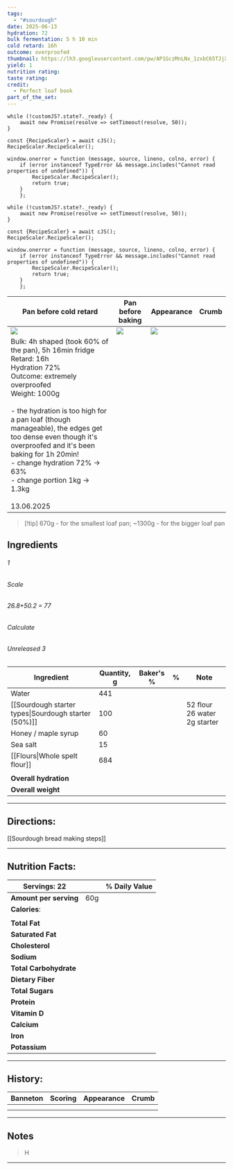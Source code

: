 ```yaml
---
tags:
  - "#sourdough"
date: 2025-06-13
hydration: 72
bulk fermentation: 5 h 10 min
cold retard: 16h
outcome: overproofed
thumbnail: https://lh3.googleusercontent.com/pw/AP1GczMnLNx_1zxbC65TJjXsmhEYOzgj8wIGJlOH4hnMZ6DxIwMY73qULWxS4yQ6o-cs-zonio_czFF-eK5rpAt2XU10-xru_uhW_cy6LOmTpLszybCDXPt8984txmPimpRyslwEmkeyX7-2Op-sGET5px2i=w1204-h903-s-no-gm?authuser=0
yield: 1
nutrition rating: 
taste rating: 
credit:
  - Perfect loaf book
part_of_the_set:
---
```

```dataviewjs
while (!customJS?.state?._ready) { 
	await new Promise(resolve => setTimeout(resolve, 50)); 
} 

const {RecipeScaler} = await cJS();
RecipeScaler.RecipeScaler();

window.onerror = function (message, source, lineno, colno, error) {
	if (error instanceof TypeError && message.includes("Cannot read properties of undefined")) {
		RecipeScaler.RecipeScaler();
		return true;
	}
    };

```
```dataviewjs
while (!customJS?.state?._ready) { 
	await new Promise(resolve => setTimeout(resolve, 50)); 
} 

const {RecipeScaler} = await cJS();
RecipeScaler.RecipeScaler();

window.onerror = function (message, source, lineno, colno, error) {
	if (error instanceof TypeError && message.includes("Cannot read properties of undefined")) {
		RecipeScaler.RecipeScaler();
		return true;
	}
    };
```

| Pan before cold retard                                                                                                                                                                                                                                                                                                                                                                       | Pan before baking                                                                                                                                                                                                                    | Appearance                                                                                                                                                                                                                           | Crumb |
| -------------------------------------------------------------------------------------------------------------------------------------------------------------------------------------------------------------------------------------------------------------------------------------------------------------------------------------------------------------------------------------------- | ------------------------------------------------------------------------------------------------------------------------------------------------------------------------------------------------------------------------------------ | ------------------------------------------------------------------------------------------------------------------------------------------------------------------------------------------------------------------------------------ | ----- |
| ![](https://lh3.googleusercontent.com/pw/AP1GczNJ53awBUbtfT0mfDcKtGZbkDw7lucJfq17K13JO6ZJoqTY2XcchzgYRaqx0ifMs8cWHYTLO3C5Jssu9oJzR5R7w3N-le-AV_8-asakkatTyfYXpaT3ihJ8E6I4M21LB9PllcBrttA6oWY3lMu7rqS_=w1280-h716-s-no-gm?authuser=0)                                                                                                                                                         | ![](https://lh3.googleusercontent.com/pw/AP1GczMT1fgX3uxKC46QosQTWn549204UBzz5FkNLU-yqlOI4P3T4JD-3RUSCleL2PrUry-klOCpyFHaDdyxKWRD-n3Qf_Lpyrma0KwR_GemTfMJfr3vX5xAPUGFrUTIy55h0kYpRPU4FeP1tOe3qxt7CmBU=w1204-h903-s-no-gm?authuser=0) | ![](https://lh3.googleusercontent.com/pw/AP1GczMnLNx_1zxbC65TJjXsmhEYOzgj8wIGJlOH4hnMZ6DxIwMY73qULWxS4yQ6o-cs-zonio_czFF-eK5rpAt2XU10-xru_uhW_cy6LOmTpLszybCDXPt8984txmPimpRyslwEmkeyX7-2Op-sGET5px2i=w1204-h903-s-no-gm?authuser=0) | ![]() |
| Bulk: 4h shaped (took 60% of the pan), 5h 16min fridge<br>Retard: 16h<br>Hydration 72%<br>Outcome: extremely overproofed<br>Weight: 1000g<br><br>- the hydration is too high for a pan loaf (though manageable), the edges get too dense even though it's overproofed and it's been baking for 1h 20min!<br>- change hydration 72% -> 63%<br>- change portion 1kg -> 1.3kg<br><br>13.06.2025 |                                                                                                                                                                                                                                      |                                                                                                                                                                                                                                      |       |


> [!tip] 670g - for the smallest loaf pan; ~1300g - for the bigger loaf pan
## Ingredients

###### 1
###### Scale
###### 26.8+50.2 = 77
###### Calculate
###### Unreleased 3

| Ingredient                                           | Quantity, g | Baker's % | %   | Note                         |
| ---------------------------------------------------- | ----------- | --------- | --- | ---------------------------- |
| Water                                                | 441         |           |     |                              |
| [[Sourdough starter types\|Sourdough starter (50%)]] | 100         |           |     | 52 flour 26 water 2g starter |
| Honey / maple syrup                                  | 60          |           |     |                              |
| Sea salt                                             | 15          |           |     |                              |
| [[Flours\|Whole spelt flour]]                        | 684         |           |     |                              |
|                                                      |             |           |     |                              |
| **Overall hydration**                                |             |           |     |                              |
| **Overall weight**                                   |             |           |     |                              |




---
## Directions:


[[Sourdough bread making steps]]



---
## Nutrition Facts:

| **Servings:** 22       |       | % Daily Value |
| ---------------------- | ----- | ------------- |
| **Amount per serving** | 60g   |               |
| **Calories**:          |       |               |
|                        |       |               |
| **Total Fat**          |       |               |
| **Saturated Fat**      |       |               |
| **Cholesterol**        |       |               |
| **Sodium**             |       |               |
| **Total Carbohydrate** |       |               |
| **Dietary Fiber**      |       |               |
| **Total Sugars**       |       |               |
| **Protein**            |       |               |
| **Vitamin D**          |       |               |
| **Calcium**            |       |               |
| **Iron**               |       |               |
| **Potassium**          |       |               |

---
## History:

| Banneton | Scoring | Appearance | Crumb |
| -------- | ------- | ---------- | ----- |
|          |         |            |       |
|          |         |            |       |

---
## Notes

> H

---



